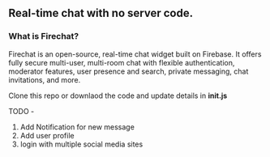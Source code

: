 ## Real-time chat with no server code.

### What is Firechat?
Firechat is an open-source, real-time chat widget built on Firebase. It offers fully secure multi-user, multi-room chat with flexible authentication, moderator features, user presence and search, private messaging, chat invitations, and more.

Clone this repo or downlaod the code and update details in **init.js** 

TODO - 
1. Add Notification for new message 
2. Add user profile
3. login with multiple social media sites 
